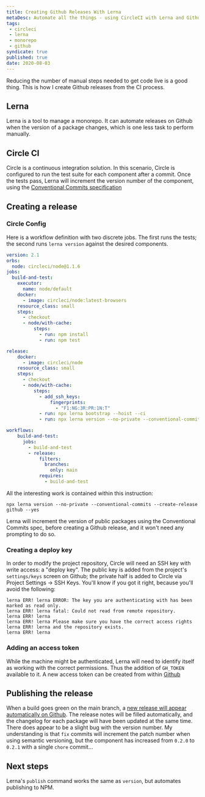 ```yaml
---
title: Creating Github Releases With Lerna
metaDesc: Automate all the things - using CircleCI with Lerna and Github
tags:
 - circleci
 - lerna
 - monorepo
 - github
syndicate: true
published: true
date: 2020-08-03
---
```


Reducing the number of manual steps needed to get code live is a good thing. This is how I create Github releases from the CI process.

## Lerna
Lerna is a tool to manage a monorepo. It can automate releases on Github when the version of a package changes, which is one less task to perform manually.

## Circle CI
Circle is a continuous integration solution. In this scenario, Circle is configured to run the test suite for each component after a commit. Once the tests pass, Lerna will increment the version number of the component, using the [Conventional Commits specification](https://www.conventionalcommits.org/en/v1.0.0/)

## Creating a release

### Circle Config
Here is a workflow definition with two discrete jobs. The first runs the tests; the second runs `lerna version` against the desired components.

```yaml
version: 2.1
orbs:
  node: circleci/node@1.1.6
jobs:
  build-and-test:
    executor:
      name: node/default
    docker:
      - image: circleci/node:latest-browsers
    resource_class: small
    steps:
      - checkout
      - node/with-cache:
          steps:
            - run: npm install
            - run: npm test

release:
    docker:
      - image: circleci/node
    resource_class: small
    steps:
      - checkout
      - node/with-cache:
          steps:
            - add_ssh_keys:
                fingerprints:
                  - "F1:NG:3R:PR:1N:T"
            - run: npx lerna bootstrap --hoist --ci
            - run: npx lerna version --no-private --conventional-commits --create-release github --yes

workflows:
    build-and-test:
      jobs:
        - build-and-test
        - release:
            filters:
              branches:
                only: main
            requires:
              - build-and-test
```

All the interesting work is contained within this instruction:

```
npx lerna version --no-private --conventional-commits --create-release github --yes
```

Lerna will increment the version of public packages using the Conventional Commits spec, before creating a Github release, and it won't need any prompting to do so.

### Creating a deploy key

In order to modify the project repository, Circle will need an SSH key with write access: a "deploy key". The public key is added from the project's `settings/keys` screen on Github; the private half is added to Circle via Project Settings -> SSH Keys. You'll know if you got it right, because you'll avoid the following:

```
lerna ERR! lerna ERROR: The key you are authenticating with has been marked as read only.
lerna ERR! lerna fatal: Could not read from remote repository.
lerna ERR! lerna
lerna ERR! lerna Please make sure you have the correct access rights
lerna ERR! lerna and the repository exists.
lerna ERR! lerna
```

### Adding an access token
While the machine might be authenticated, Lerna will need to identify itself as working with the correct permissions. Thus the addition of `GH_TOKEN` available to it. A new access token can be created from within [Github](https://github.com/settings/tokens/)

## Publishing the release
When a build goes green on the main branch, a [new release will appear automatically on Github](https://github.com/danielmatthew/accessible-web-components/releases). The release notes will be filled automatically, and the changelog for each package will have been updated at the same time. There does appear to be a slight bug with the version number. My understanding is that `fix` commits will increment the patch number when using semantic versioning, but the component has increased from `0.2.0` to `0.2.1` with a single `chore` commit…

## Next steps
Lerna's `publish` command works the same as `version`, but automates publishing to NPM.

